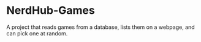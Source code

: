 # NerdHub-Games
A project that reads games from a database, lists them on a webpage, and can pick one at random.
